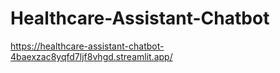 # Healthcare-Assistant-Chatbot

https://healthcare-assistant-chatbot-4baexzac8yqfd7ljf8vhgd.streamlit.app/
